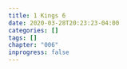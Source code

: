 ```yaml
---
title: 1 Kings 6
date: 2020-03-28T20:23:23-04:00
categories: []
tags: []
chapter: "006"
inprogress: false
---
```



